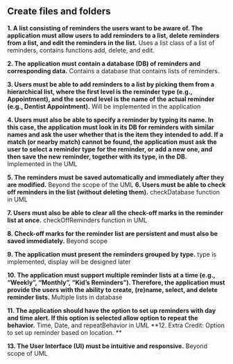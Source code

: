 
## Create files and folders

**1. A list consisting of reminders the users want to be aware of. The application must allow users to add reminders to a list, delete reminders from a list, and edit the reminders in the list.**
Uses a list class of a list of reminders, contains functions add, delete, and edit.

**2. The application must contain a database (DB) of reminders and corresponding data.**
Contains a database that contains lists of reminders.

**3. Users must be able to add reminders to a list by picking them from a hierarchical list, where the first level is the reminder type (e.g., Appointment), and the second level is the name of the actual reminder (e.g., Dentist Appointment).**
Will be implemented in the application

**4. Users must also be able to specify a reminder by typing its name. In this case, the application must look in its DB for reminders with similar names and ask the user whether that is the item they intended to add. If a match (or nearby match) cannot be found, the application must ask the user to select a reminder type for the reminder, or add a new one, and then save the new reminder, together with its type, in the DB.**
Implemented in the UML

**5. The reminders must be saved automatically and immediately after they are modified.**
Beyond the scope of the UML
**6. Users must be able to check off reminders in the list (without deleting them).**
checkDatabase function in UML

**7. Users must also be able to clear all the check-off marks in the reminder list at once.**
checkOffReminders function in UML

**8. Check-off marks for the reminder list are persistent and must also be saved immediately.**
Beyond scope

**9. The application must present the reminders grouped by type.**
type is implemented, display will be designed later

**10. The application must support multiple reminder lists at a time (e.g., “Weekly”, “Monthly”, “Kid’s Reminders”). Therefore, the application must provide the users with the ability to create, (re)name, select, and delete reminder lists.**
Multiple lists in database

**11. The application should have the option to set up reminders with day and time alert. If this option is selected allow option to repeat the behavior.**
Time, Date, and repeatBehavior in UML
**12. Extra Credit: Option to set up reminder based on location. **

**13. The User Interface (UI) must be intuitive and responsive.**
Beyond scope of UML
